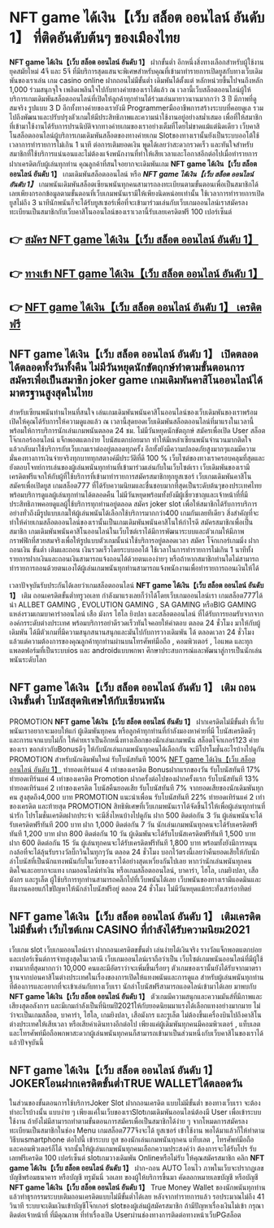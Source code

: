 # NFT game ได้เงิน【เว็บ สล็อต ออนไลน์ อันดับ 1】  ที่ติดอันดับต้นๆ ของเมืองไทย

**NFT game ได้เงิน【เว็บ สล็อต ออนไลน์ อันดับ 1】** ฝากขั้นต่ำ  อีกหนึ่งสิ่งทางเลือกสำหรับผู้ใช้งานยุคสมัยใหม่ 4จี และ 5จี ที่มีบริการสุดแสนจะพิเศษสำหรับคุณที่เข้ามาทำรายการเปิดยูสกับทางเว็บเดิมพันของเราเล่น เกม casino online ฝากถอนไม่มีขั้นต่ำ เดิมพันได้ตั้งแต่ หลักหน่วยขึ้นไปจนถึงหลัก 1,000 ร่วมสนุกจุใจ เพลิดเพลินใจไปกับทางค่ายของเราได้แล้ว ณ เวลานี้เว็บสล็อตออนไลน์ผู้ให้บริการเกมเดิมพันสล็อตออนไลน์ที่เปิดให้ลูกค้าทุกท่านได้ร่วมเล่นมายาวนานมากกว่า 3 ปี มีภาพที่ดูสมจริง รูปแบบ 3 D
อีกทั้งทางค่ายของเรายังมี Programmerมืออาชีพการสร้างระบบที่คอยดูเล  รวมไปถึงพัฒนาและปรับปรุงตัวเกมให้มีประสิทธิภาพและความน่าใช้งานอยู่อย่างสม่ำเสมอ เพื่อที่ให้สมาชิกที่เข้ามาใช้งานได้รับการปรนนิบัติจากทางค่ายเกมของเราอย่างเต็มที่โดยไม่ขาดแม้แต่นิดเดียว เว็บคาสิโนสล็อตออนไลน์ผู้บริการเกมเดิมพันสล็อตของทางค่ายเกม Slotของทางเรานั้นยังเป็นระบบออโต้ใช้เวลาการทำรายการไม่เกิน 1 นาที ต่อการเติมยอดเงิน พูดได้เลยว่าสะดวกรวดเร็ว และทันใจสำหรับสมาชิกที่ใช้บริการแน่นอนและไม่ต้องแจ้งพนักงานที่ทำให้เสียเวลาและโอกาสอีกต่อไปเมื่อทำรายการฝากเครดิตกับผู้เล่นทุกท่าน
คุณลูกค้าที่สนใจอยากจะเดิมพันเกม **NFT game ได้เงิน【เว็บ สล็อต ออนไลน์ อันดับ 1】** เกมเดิมพันสล็อตออนไลน์ หรือ ***NFT game ได้เงิน【เว็บ สล็อต ออนไลน์ อันดับ 1】*** เกมพนันเดิมพันสล็อตเซียนพนันทุกคนสามารถลงทะเบียนตามขั้นตอนเพื่อเป็นสมาชิกได้เลยเพียงกรอกข้อมูลตามขั้นตอนที่เว็บเกมพนันเรามีให้เพียงนิดหน่อยเท่านั้น ใช้เวลาการทำรายการเปิดยูสไม่ถึง 3 นาทีนักพนันก็จะได้รับยูสเซอร์เพื่อที่จะเข้ามาร่วมเล่นกับเว็บเกมออนไลน์เราสมัครลงทะเบียนเป็นสมาชิกกับเว็บคาสิโนออนไลน์ของเราเวลานี้รับเลยเครดิตฟรี 100 เปอร์เซ็นต์

## 👉 [สมัคร NFT game ได้เงิน【เว็บ สล็อต ออนไลน์ อันดับ 1】](https://archa888.com/)
## 👉 [ทางเข้า NFT game ได้เงิน【เว็บ สล็อต ออนไลน์ อันดับ 1】](https://archa888.com/)
## 👉 [NFT game ได้เงิน【เว็บ สล็อต ออนไลน์ อันดับ 1】 เครดิตฟรี](https://archa888.com/)

## NFT game ได้เงิน【เว็บ สล็อต ออนไลน์ อันดับ 1】 เปิดตลอด ได้ตลอดทั้งวันทั้งคืน ไม่มีวันหยุดนักขัตฤกษ์ทำตามขั้นตอนการสมัครเพื่อเป็นสมาชิก joker game เกมเดิมพันคาสิโนออนไลน์ได้มาตรฐานสูงสุดในไทย

สำหรับเซียนพนันท่านไหนที่สนใจ เล่นเกมเดิมพันพนันคาสิโนออนไลน์ของเว็บเดิมพันของเราพร้อมเปิดให้คุณได้รับการให้ความดูแลแล้ว ณ เวลานี้สุดยอดเว็บเดิมพันสล็อตออนไลน์ที่มาแรงในเวลานี้ พร้อมให้การบริการนักเล่นเกมพนันตลอด 24 ชม. ไม่มีวันหยุดนักขัตฤกษ์ สมัครเพื่อเปิด User สล็อตโจ๊กเกอร์ออนไลน์ แจ็กพอตแตกง่าย โบนัสแตกบ่อยมาก ทำให้มีเหล่าเซียนพนันจำนวนมากติดใจแล้วกลับมาใช้บริการกับเว็บเกมเราต่ออยู่ตลอดทุกครั้ง อีกทั้งยังมีความปลอดภัยสูงมากๆแถมมีความมั่นคงทางการเงินจ่ายจริงทุกบาททุกสตางค์มีประวัติที่ดี 100 % เว็บไซต์ของทางเราครอบคลุมที่สุดและยังตอบโจทย์การเล่นของผู้เล่นพนันทุกท่านที่เข้ามาร่วมเล่นกับในเว็บไซต์เรา
เว็บเดิมพันของเรามีเครดิตฟรีแจกให้กับผู้ที่ใช้บริการที่เข้ามาทำรายการสมัครสมาชิกทุกยูสเซอร์ เว็บเกมเดิมพันคาสิโนสมัครเพื่อเปิดยูส เกมสล็อต777 ที่ได้รับความนิยมและชื่นชอบมากที่สุดเป็นระดับต้นๆของประเทศไทย พร้อมบริการดูแลผู้เล่นทุกท่านได้ตลอดคืน ไม่มีวันหยุดพร้อมทั้งยังมีผู้เชี่ยวชาญและเจ้าหน้าที่ที่มีประสิทธิภาพคอยดูแลผู้ใช้บริการทุกท่านอยู่ตลอด สมัคร joker slot เพื่อให้สมาชิกได้รับการบริการอย่างทั่วถึงมีรูปแบบเกมให้ผู้เล่นพนันได้เลือกใช้บริการมากกว่า400 เกมกันเลยทีเดียว
สิ่งสำคัญที่จะทำให้ค่ายเกมสล็อตออนไลน์ของเรานั้นเป็นเกมเดิมพันพนันคาสิโนให้กำไรดี สมัครสมาชิกเพื่อเป็นสมาชิก  เกมเดิมพันพนันคาสิโนออนไลน์ในเว็บไซต์เราได้มีการพัฒนาระบบและตัวเกมให้มีภาพกราฟฟิกที่สวยสมจริงเพื่อให้รูปแบบตัวเกมนั้นน่าใช้บริการอยู่ตลอดเวลา สมัคร โจ๊กเกอร์เกมมิ่ง ฝากถอนเงิน ขั้นต่ำ เติมและถอน เงินรวดเร็วโดยระบบออโต้ ใช้เวลาในการทำรายการไม่เกิน 1 นาทีทั้งรายการฝากเงินและถอนเงินสามารถแจ้งถอนได้ด้วยตนเองง่ายๆ หรือถ้าหากสมาชิกท่านใดไม่สามารถทำรายการถอนด้วยตนเองได้ผู้เล่นเกมพนันทุกท่านสามารถแจ้งพนักงานเพื่อทำรายการถอนเงินให้ได้

เวลาปัจจุบันรับประกันได้เลยว่าเกมสล็อตออนไลน์ **NFT game ได้เงิน【เว็บ สล็อต ออนไลน์ อันดับ 1】** เติม ถอนเครดิตขั้นต่ำทรูวอเลท กำลังมาแรงเลยก็ว่าได้โดยเว็บเกมออนไลน์เรา เกมสล็อต777ได้นำ ALLBET GAMING , EVOLUTION GAMING , SA GAMING หรือBIG GAMING แหล่งรวมเกมบาคาร่าออนไลน์ เสือ มังกร ไฮโล ยิงปลา และสล็อตออนไลน์ ที่ได้รับการยอมรับจากจากองค์กรระดับต่างประเทศ พร้อมบริการอย่าดีรวดเร็วทันใจคอยให้คำตอบ ตลอด 24 ชั่วโมง มาให้กับผู้เดิมพัน ได้มีตัวเกมที่มีความสนุกสนานสนุกและมันไปกับการวางเดิมพัน ได้ ตลอดเวลา 24 ชั่วโมง แล้วแต่ความต้องการของคุณลูกค้าทุกท่านผ่านบนโทรศัพท์มือถือ , คอมพิวเตอร์ , ไอแพด และทุกแพลตฟอร์มที่เป็นระบบios และ androidแบบพกพา ศึกษาประสบการณ์และพัฒนาสู่การเป็นนักเล่นพนันระดับโลก

## NFT game ได้เงิน【เว็บ สล็อต ออนไลน์ อันดับ 1】 เติม ถอนเงินขั้นต่ำ โบนัสสุดพิเศษให้กับเซียนพนัน

 PROMOTION  **NFT game ได้เงิน【เว็บ สล็อต ออนไลน์ อันดับ 1】** ฝากเครดิตไม่มีขั้นต่ำ ที่เว็บพนันเราอยากจะมอบให้แก่  ผู้เดิมพันทุกคน หรือลูกค้าทุกท่านที่กำลังมองหาค่ายที่มี โบนัสเครดิตดีๆ และการแจกแบบไม่กั๊ก ให้ค่ายเราเป็นอีกหนึ่งทางเลือกของนักเล่นเกมพนัน สล็อตโจ๊กเกอร์123 ค่ายของเรา ขอกล่าวกับBonusดีๆ ให้กับนักเล่นเกมพนันทุกคนได้เลือกกัน จะมีโปรโมชั่นอะไรบ้างไปดูกัน
 PROMOTION สำหรับนักเดิมพันใหม่ รับโบนัสทันที 100% [NFT game ได้เงิน【เว็บ สล็อต ออนไลน์ อันดับ 1】](https://archa888.com/) ทำยอดเทิร์นแค่ 4 เท่าของเครดิต
Bonusฝากแรกของวัน รับโบนัสทันที 17% ทำยอดเทิร์นแค่ 4 เท่าของเครดิต
 Promotion ฝากครั้งต่อไปของฝากครั้งแรก รับโบนัสทันที 13% ทำยอดเทิร์นแค่ 2 เท่าของเครดิต
โบนัสคืนยอดเสีย รับโบนัสทันที 7% จากยอดเสียของนักเดิมพันทุกคน สูงสุดถึง4,000 บาท
 PROMOTION แนะนำเพื่อน รับโบนัสทันที 22% ทำยอดเทิร์นแค่ 2 เท่าของเครดิต
และท้ายสุด PROMOTION สิทธิพิเศษที่เว็บเกมพนันเราได้จัดขึ้นไว้ให้เพื่อผู้เล่นทุกท่านที่น่ารัก โปรโมชั่นเครดิตฝากประจำ จะมีสิ่งไหนบ้างไปดูกัน
ฝาก 500 ติดต่อกัน 3 วัน ผู้เล่นพนันจะได้รับเครดิตฟรีทันที 200 บาท
ฝาก 1,000 ติดต่อกัน 7 วัน นักเล่นเกมพนันทุกคนจะได้รับเครดิตฟรีทันที 1,200 บาท
ฝาก 800 ติดต่อกัน 10 วัน ผู้เดิมพันจะได้รับโบนัสเครดิตฟรีทันที 1,500 บาท
ฝาก 600 ติดต่อกัน 15 วัน ผู้เล่นทุกคนจะได้รับเครดิตฟรีทันที 1,800 บาท
พร้อมทั้งยังมีการหมุนกงล้อที่จะได้ลุ้นรับรางวัลบิ๊กวินในทุกๆวัน ตลอด 24 ชั่วโมง บอกไว้ตรงนี้เลยว่าคืนยอดเสียให้กับนักล่าโบนัสที่เป็นนักแทงพนันกับในเว็บของเราได้อย่างสุดเหวี่ยงกันไปเลย หากว่านักเล่นพนันทุกคนติดใจและอยากจะแทง เกมออนไลน์ทำเงิน หรือเกมสล็อตออนไลน์, บาคาร่า, ไฮโล, เกมยิงปลา, เสือมังกร และรูเล็ต ผู้ใช้บริการทุกท่านสามารถคลิ๊กไปที่เว็บพนันได้เลย เว็บพนันของทางเรามีแอดมินและทีมงานคอยแก้ไขปัญหาให้นักล่าโบนัสฟรีอยู่ ตลอด 24 ชั่วโมง ไม่มีวันหยุดแม้กระทั่งเสาร์อาทิตย์

## NFT game ได้เงิน【เว็บ สล็อต ออนไลน์ อันดับ 1】 เติมเครดิต ไม่มีขั้นต่ำ  เว็บไซต์เกม CASINO ที่กำลังได้รับความนิยม2021

เว็บเกม slot เว็บเกมออนไลน์เรา ฝากถอนเครดิตขขั้นต่ำ เล่นง่ายได้เงินจริง รางวัลแจ็กพอตแตกบ่อยและเปอร์เซ็นต์การจ่ายสูงสุดในเวลานี เว็บเกมออนไลน์เราถือว่าเป็น เว็บไซต์เกมพนันออนไลน์ที่มีผู้ใช้งานมากที่สุดมากกว่า 10,000 คนและมีอัตราว่าจะเพิ่มขึ้นเรื่อยๆ ตัวเกมของเรานั้นยังได้รับจากมาตราฐานจากบ่อนคาสิโนต่างประเทศในเรื่องของการเปิดให้แทงพนันและการดูแล สำหรับผู้เล่นพนันทุกท่านที่ต้องการและอยากที่จะเข้าเล่นกับทางเว็บเรา นักล่าโบนัสฟรีสามารถแอดไลน์เข้ามาได้เลย
	มาพบกับ **NFT game ได้เงิน【เว็บ สล็อต ออนไลน์ อันดับ 1】** ตัวเกมมีความสนุกและความมันส์ที่มีภาพและเสียงสุดอลังการ และมีเกมกำลังเป็นที่นิยมปี2021ให้กับยอดนิยมมาแรงได้เลือกแทงอย่างมากมาย  ไม่ว่าจะเป็นเกมสล็อต, บาคาร่า, ไฮโล, เกมยิงปลา, เสือมังกร และรูเล็ต ไม่ต้องขึ้นเครื่องบินไปถึงคาสิโนต่างประเทศให้เสียเวลา หรือเสียค่าเดินทางอีกต่อไป เพียงแค่ผู้เดิมพันทุกคนมีคอมพิวเตอร์ , แท็บเลต และโทรศัพท์มือถือพกพาสะดวกผู้เล่นพนันทุกคนก็สามารถเข้ามาเป็นส่วนหนึ่งกับเว็บคาสิโนของเราได้แล้วปัจจุบันนี้

## NFT game ได้เงิน【เว็บ สล็อต ออนไลน์ อันดับ 1】 JOKERโอนฝากเครดิตขั้นต่ำTRUE WALLETได้ตลอดวัน

ในส่วนของขั้นตอนการใช้บริการJoker Slot ฝากถอนเครดิต แบบไม่มีขั้นต่ำ ของทางเว็บเรา จะต้องทำอะไรบ้างนั้น แบบง่าย ๆ เพียงแค่ในเว็บของเราSlotเกมเดิมพันออนไลน์ต้องมี User เพื่อเข้าระบบใช้งาน ถ้ายังไม่มีสามารถทำตามขั้นตอนการสมัครเพื่อเป็นสมาชิกได้ง่าย ๆ จากโหมดการสมัครลงทะเบียนเป็นสมาชิกในช่อง Menu เกมสล็อต777จึงจะได้ ยูสเซอร์ เข้าใช้งาน พอได้มาแล้วก็ให้ทำตามวิธีบนsmartphone ต่อไปนี้
เข้าระบบ ยูส  ของนักเล่นเกมพนันทุกคน แท็บเลต , โทรศัพท์มือถือ และคอมพิวเตอร์ก็ได้
จากนั้นให้ผู้เล่นเกมพนันทุกคนเลือกความประสงค์ว่า ต้องการจะได้รับโปร รับเลยฟรีเครดิต 100 เปอร์เซ็นต์  slotเกมวางเดิมพัน Onlineหรือไม่รับ
ให้คุณสมัครสมาชิก คลิก **NFT game ได้เงิน【เว็บ สล็อต ออนไลน์ อันดับ 1】** ฝาก-ถอน AUTO โอนไว ภาพในเว็บจะปรากฏเลขบัญชีพร้อมธนาคาร หรือบัญชี ทรูมันนี่ วอเลท ของผู้ให้บริการขึ้นมา
คัดลอกหมายเลขบัญชี หรือบัญชี **NFT game ได้เงิน【เว็บ สล็อต ออนไลน์ อันดับ 1】** True Money Wallet ของนักพนันทุกท่าน แล้วทำธุรกรรมระบบเติมถอนเครดิตแบบไม่มีขั้นต่ำได้เลย
หลังจากทำรายการแล้ว รอประมาณไม่ถึง 41 วินาที ระบบจะเติมเงินเข้าบัญชีโจ๊กเกอร์ slotของผู้เล่นผู้สมัครสมาชิก
ถ้ามีปัญหาเรื่องเงินไม่เข้า กรุณาติดต่อเจ้าหน้าที่ ที่มีคุณภาพ ที่ทำเรื่องเปิด Userผ่านช่องทางการติดต่อทางหน้าเว็บPGสล็อต


